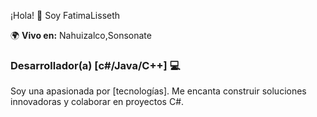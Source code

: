 ¡Hola! 👋 Soy FatimaLisseth

🌍 **Vivo en:** Nahuizalco,Sonsonate  

### Desarrollador(a) [c#/Java/C++] 💻

Soy una apasionada por [tecnologías]. Me encanta construir soluciones innovadoras y colaborar en proyectos C#.


